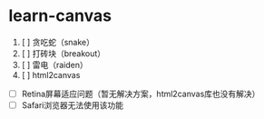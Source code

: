 # learn-canvas

1. [ ] 贪吃蛇（snake）
2. [ ] 打砖块（breakout）
3. [ ] 雷电（raiden）
4. [ ] html2canvas
  - [ ] Retina屏幕适应问题（暂无解决方案，html2canvas库也没有解决）
  - [ ] Safari浏览器无法使用该功能
